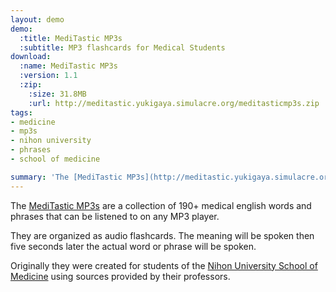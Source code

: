 ```yaml
---
layout: demo
demo:
  :title: MediTastic MP3s
  :subtitle: MP3 flashcards for Medical Students
download:
  :name: MediTastic MP3s
  :version: 1.1
  :zip:
    :size: 31.8MB
    :url: http://meditastic.yukigaya.simulacre.org/meditasticmp3s.zip
tags: 
- medicine
- mp3s 
- nihon university
- phrases
- school of medicine

summary: 'The [MediTastic MP3s](http://meditastic.yukigaya.simulacre.org/meditasticmp3s.zip) are a collection of 190+ medical english words and phrases that can be listened to on any MP3 player.'
---
```

The [MediTastic MP3s](http://meditastic.yukigaya.simulacre.org/meditasticmp3s.zip) are a collection of 190+ medical english words and phrases that can be listened to on any MP3 player.

They are organized as audio flashcards. The meaning will be spoken then five seconds later the actual word or phrase will be spoken.

Originally they were created for students of the [Nihon University School of Medicine](http://www.med.nihon-u.ac.jp/) using sources provided by their professors.
